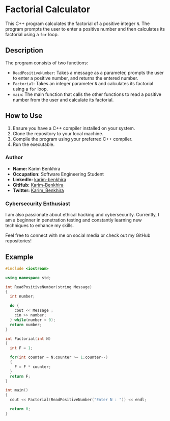 # Factorial Calculator

This C++ program calculates the factorial of a positive integer `N`. The program prompts the user to enter a positive number and then calculates its factorial using a `for` loop.

## Description

The program consists of two functions:
- `ReadPositiveNumber`: Takes a message as a parameter, prompts the user to enter a positive number, and returns the entered number.
- `Factorial`: Takes an integer parameter `N` and calculates its factorial using a `for` loop.
- `main`: The main function that calls the other functions to read a positive number from the user and calculate its factorial.

## How to Use

1. Ensure you have a C++ compiler installed on your system.
2. Clone the repository to your local machine.
3. Compile the program using your preferred C++ compiler.
4. Run the executable.

### Author

- **Name:** Karim Benkhira
- **Occupation:** Software Engineering Student
- **LinkedIn:** [karim-benkhira](https://linkedin.com/in/karim-benkhira-206597224)
- **GitHub:** [Karim-Benkhira](https://github.com/Karim-Benkhira)
- **Twitter:** [Karim_Benkhira](https://twitter.com/Karim_Benkhira)

### Cybersecurity Enthusiast

I am also passionate about ethical hacking and cybersecurity. Currently, I am a beginner in penetration testing and constantly learning new techniques to enhance my skills.

Feel free to connect with me on social media or check out my GitHub repositories!

## Example

```cpp
#include <iostream>

using namespace std;

int ReadPositiveNumber(string Message)
{
  int number;

  do {
    cout << Message ;
    cin >> number;
  } while(number < 0);
  return number;
}

int Factorial(int N)
{
  int F = 1;

  for(int counter = N;counter >= 1;counter--)
  {
    F = F * counter;
  }
  return F;
}

int main()
{
  cout << Factorial(ReadPositiveNumber("Enter N : ")) << endl;

  return 0;
}
